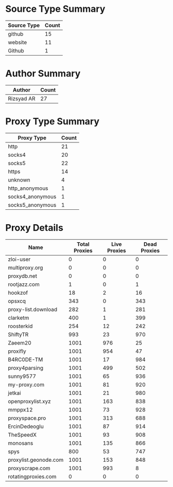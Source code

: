 # Source Type Summary

| Source Type | Count |
|-------------|-------|
| github | 15 |
| website | 11 |
| Github | 1 |


# Author Summary

| Author | Count |
|--------|-------|
| Rizsyad AR | 27 |


# Proxy Type Summary

| Proxy Type | Count |
|------------|-------|
| http | 21 |
| socks4 | 20 |
| socks5 | 22 |
| https | 14 |
| unknown | 4 |
| http_anonymous | 1 |
| socks4_anonymous | 1 |
| socks5_anonymous | 1 |


# Proxy Details

| Name | Total Proxies | Live Proxies | Dead Proxies |
|------|---------------|--------------|---------------|
| zloi-user | 0 | 0 | 0 |
| multiproxy.org | 0 | 0 | 0 |
| proxydb.net | 0 | 0 | 0 |
| rootjazz.com | 1 | 0 | 1 |
| hookzof | 18 | 2 | 16 |
| opsxcq | 343 | 0 | 343 |
| proxy-list.download | 282 | 1 | 281 |
| clarketm | 400 | 1 | 399 |
| roosterkid | 254 | 12 | 242 |
| ShiftyTR | 993 | 23 | 970 |
| Zaeem20 | 1001 | 976 | 25 |
| proxifly | 1001 | 954 | 47 |
| B4RC0DE-TM | 1001 | 17 | 984 |
| proxy4parsing | 1001 | 499 | 502 |
| sunny9577 | 1001 | 65 | 936 |
| my-proxy.com | 1001 | 81 | 920 |
| jetkai | 1001 | 21 | 980 |
| openproxylist.xyz | 1001 | 163 | 838 |
| mmppx12 | 1001 | 73 | 928 |
| proxyspace.pro | 1001 | 313 | 688 |
| ErcinDedeoglu | 1001 | 87 | 914 |
| TheSpeedX | 1001 | 93 | 908 |
| monosans | 1001 | 135 | 866 |
| spys | 800 | 53 | 747 |
| proxylist.geonode.com | 1001 | 153 | 848 |
| proxyscrape.com | 1001 | 993 | 8 |
| rotatingproxies.com | 0 | 0 | 0 |
